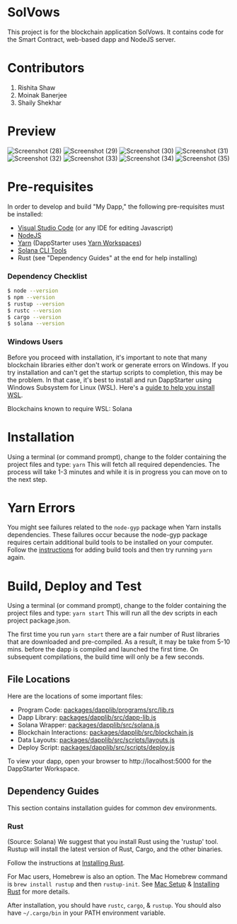 # SolVows

This project is for the blockchain application SolVows. It contains code for the Smart Contract, web-based dapp and NodeJS server. 

# Contributors
1. Rishita Shaw
2. Moinak Banerjee
3. Shaily Shekhar

# Preview

![Screenshot (28)](https://user-images.githubusercontent.com/75828535/131639258-53347e6c-59f4-4ac5-9051-f42e623a77da.png)
![Screenshot (29)](https://user-images.githubusercontent.com/75828535/131639270-3d042001-e0b8-4033-98cc-77f09667d45a.png)
![Screenshot (30)](https://user-images.githubusercontent.com/75828535/131639275-cf165097-e71f-4dfc-8b16-3fc32617f336.png)
![Screenshot (31)](https://user-images.githubusercontent.com/75828535/131639279-c2e6b57f-5fcd-423c-8043-9cd4720b5fcc.png)
![Screenshot (32)](https://user-images.githubusercontent.com/75828535/131639294-29584b26-145a-472f-9949-64a06c54fc43.png)
![Screenshot (33)](https://user-images.githubusercontent.com/75828535/131639306-89d1ec54-a654-47f2-bcdd-362f98931b3d.png)
![Screenshot (34)](https://user-images.githubusercontent.com/75828535/131639314-85b133d4-dea1-4fd3-93ba-26c3ecc96645.png)
![Screenshot (35)](https://user-images.githubusercontent.com/75828535/131639327-78e32ab1-d77b-41b3-80cf-c0c95e850e25.png)


# Pre-requisites

In order to develop and build "My Dapp," the following pre-requisites must be installed:

* [Visual Studio Code](https://code.visualstudio.com/download) (or any IDE for editing Javascript)
* [NodeJS](https://nodejs.org/en/download/)
* [Yarn](https://classic.yarnpkg.com/en/docs/install) (DappStarter uses [Yarn Workspaces](https://classic.yarnpkg.com/en/docs/workspaces))
* [Solana CLI Tools](https://docs.solana.com/cli/install-solana-cli-tools)
* Rust (see "Dependency Guides" at the end for help installing) 
### Dependency Checklist 
```bash
$ node --version
$ npm --version
$ rustup --version
$ rustc --version
$ cargo --version
$ solana --version
```

### Windows Users

Before you proceed with installation, it's important to note that many blockchain libraries either don't work or generate errors on Windows. If you try installation and can't get the startup scripts to completion, this may be the problem. In that case, it's best to install and run DappStarter using Windows Subsystem for Linux (WSL). Here's a [guide to help you install WSL](https://docs.decentology.com/guides/windows-subsystem-for-linux-wsl).

Blockchains known to require WSL: Solana
# Installation

Using a terminal (or command prompt), change to the folder containing the project files and type: `yarn` This will fetch all required dependencies. The process will take 1-3 minutes and while it is in progress you can move on to the next step.

# Yarn Errors

You might see failures related to the `node-gyp` package when Yarn installs dependencies.
These failures occur because the node-gyp package requires certain additional build tools
to be installed on your computer. Follow the [instructions](https://www.npmjs.com/package/node-gyp) for adding build tools and then try running `yarn` again.

# Build, Deploy and Test
Using a terminal (or command prompt), change to the folder containing the project files and type: `yarn start` This will run all the dev scripts in each project package.json.

The first time you run `yarn start` there are a fair number of Rust libraries that are
downloaded and pre-compiled. As a result, it may be take from 5-10 mins. before the
dapp is compiled and launched the first time. On subsequent compilations, the build
time will only be a few seconds.

## File Locations
Here are the locations of some important files:
* Program Code: [packages/dapplib/programs/src/lib.rs](packages/dapplib/programs/src/lib.rs)
* Dapp Library: [packages/dapplib/src/dapp-lib.js](packages/dapplib/src/dapp-lib.js)
* Solana Wrapper: [packages/dapplib/src/solana.js](packages/dapplib/src/solana.js) 
* Blockchain Interactions: [packages/dapplib/src/blockchain.js](packages/dapplib/src/blockchain.js)
* Data Layouts: [packages/dapplib/src/scripts/layouts.js](packages/dapplib/src/scripts/layouts.js)
* Deploy Script: [packages/dapplib/src/scripts/deploy.js](packages/dapplib/src/scripts/deploy.js)


To view your dapp, open your browser to http://localhost:5000 for the DappStarter Workspace.


## Dependency Guides

This section contains installation guides for common dev environments. 

### Rust

(Source: Solana)
We suggest that you install Rust using the 'rustup' tool. Rustup will install
the latest version of Rust, Cargo, and the other binaries.

Follow the instructions at [Installing Rust](https://www.rust-lang.org/tools/install).

For Mac users, Homebrew is also an option.  The Mac Homebrew command is `brew install rustup` and then
`rustup-init`. See [Mac Setup](https://sourabhbajaj.com/mac-setup/Rust/) &
[Installing Rust](https://www.rust-lang.org/tools/install) for more details.

After installation, you should have `rustc`, `cargo`, & `rustup`. You should
also have `~/.cargo/bin` in your PATH environment variable.

